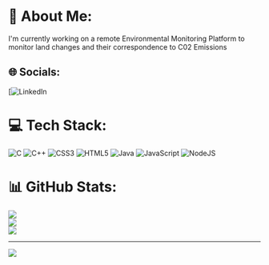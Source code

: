 # 💫 About Me:
I'm currently working on a remote Environmental Monitoring Platform to monitor land changes and their correspondence to C02 Emissions


## 🌐 Socials:
[![LinkedIn]() 

# 💻 Tech Stack:
![C](https://img.shields.io/badge/c-%2300599C.svg?style=for-the-badge&logo=c&logoColor=white) ![C++](https://img.shields.io/badge/c++-%2300599C.svg?style=for-the-badge&logo=c%2B%2B&logoColor=white) ![CSS3](https://img.shields.io/badge/css3-%231572B6.svg?style=for-the-badge&logo=css3&logoColor=white) ![HTML5](https://img.shields.io/badge/html5-%23E34F26.svg?style=for-the-badge&logo=html5&logoColor=white) ![Java](https://img.shields.io/badge/java-%23ED8B00.svg?style=for-the-badge&logo=java&logoColor=white) ![JavaScript](https://img.shields.io/badge/javascript-%23323330.svg?style=for-the-badge&logo=javascript&logoColor=%23F7DF1E) ![NodeJS](https://img.shields.io/badge/node.js-6DA55F?style=for-the-badge&logo=node.js&logoColor=white)
# 📊 GitHub Stats:
![](https://github-readme-stats.vercel.app/api?username=redfire1015&theme=dark&hide_border=false&include_all_commits=false&count_private=false)<br/>
![](https://github-readme-streak-stats.herokuapp.com/?user=redfire1015&theme=dark&hide_border=false)<br/>
![](https://github-readme-stats.vercel.app/api/top-langs/?username=redfire1015&theme=dark&hide_border=false&include_all_commits=false&count_private=false&layout=compact)

---
[![](https://visitcount.itsvg.in/api?id=redfire1015&icon=0&color=0)](https://visitcount.itsvg.in)

<!-- Proudly created with GPRM ( https://gprm.itsvg.in ) -->
